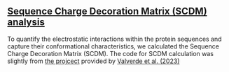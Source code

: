 ## [Sequence Charge Decoration Matrix (SCDM) analysis](SCDM%20analysis/)

To quantify the electrostatic interactions within the protein sequences and capture their conformational characteristics, we calculated the Sequence Charge Decoration Matrix (SCDM). The code for SCDM calculation was slightly from [the projcect](https://github.com/MaxCalLab/IDPTheory/tree/main) provided by [Valverde et al. (2023)](https://www.nature.com/articles/s41467-023-42049-0)